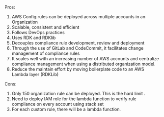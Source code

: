 Pros:
1. AWS Config rules can be deployed across multiple accounts in an Organization
2. Scalable, consistent and efficient 
3. Follows DevOps practices
4. Uses RDK and RDKlib
5. Decouples compliance rule development, review and deployment
6. Through the use of GitLab and CodeCommit, it facilitates change management of compliance rules
7. It scales well with an increasing number of AWS accounts and centralize compliance management when using a distributed organization model.
8. Reduce the maintain effort by moving boilerplate code to an AWS Lambda layer (RDKLib)


Cons:
1. Only 150 organization rule can be deployed. This is the hard limit .
2. Need to deploy IAM role for the lambda function to verify rule compliance on every account using stack set
3. For each custom rule, there will be a lambda function.
